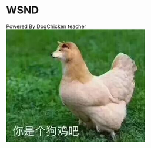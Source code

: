 # WSND
Powered By DogChicken teacher
![image](https://github.com/yixin86/WSND/blob/main/pic/wsnd.jpeg)
